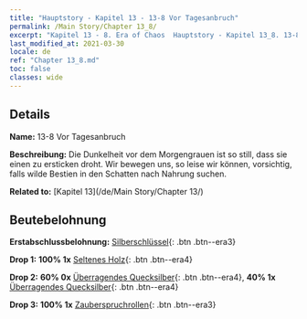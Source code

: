 ```yaml
---
title: "Hauptstory - Kapitel 13 - 13-8 Vor Tagesanbruch"
permalink: /Main Story/Chapter 13_8/
excerpt: "Kapitel 13 - 8. Era of Chaos  Hauptstory - Kapitel 13_8. 13-8 Vor Tagesanbruch"
last_modified_at: 2021-03-30
locale: de
ref: "Chapter 13_8.md"
toc: false
classes: wide
---
```


## Details

 **Name:** 13-8 Vor Tagesanbruch

 **Beschreibung:** Die Dunkelheit vor dem Morgengrauen ist so still, dass sie einen zu ersticken droht. Wir bewegen uns, so leise wir können, vorsichtig, falls wilde Bestien in den Schatten nach Nahrung suchen.

 **Related to:** [Kapitel 13](/de/Main Story/Chapter 13/)

## Beutebelohnung

 **Erstabschlussbelohnung:** [Silberschlüssel](/de/Items/con_693/){: .btn .btn--era3}

 **Drop 1:** **100% 1x** [Seltenes Holz](/de/Items/mat_41/){: .btn .btn--era4}

 **Drop 2:** **60% 0x** [Überragendes Quecksilber](/de/Items/mat_35/){: .btn .btn--era4}, **40% 1x** [Überragendes Quecksilber](/de/Items/mat_35/){: .btn .btn--era4}

 **Drop 3:** **100% 1x** [Zauberspruchrollen](/de/Items/con_694/){: .btn .btn--era3}

